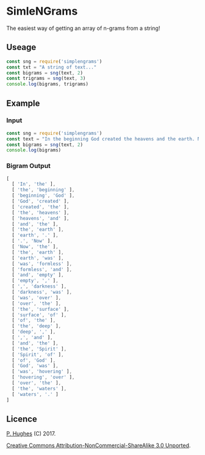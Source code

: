 # SimleNGrams

The easiest way of getting an array of n-grams from a string!

## Useage
```javascript
const sng = require('simplengrams')
const txt = "A string of text..."
const bigrams = sng(text, 2)
const trigrams = sng(text, 3)
console.log(bigrams, trigrams)
```

## Example
### Input
```javascript
const sng = require('simplengrams')
const text = "In the beginning God created the heavens and the earth. Now the earth was formless and empty, darkness was over the surface of the deep, and the Spirit of God was hovering over the waters."
const bigrams = sng(text, 2)
console.log(bigrams)
```
### Bigram Output
```javascript
[
  [ 'In', 'the' ],
  [ 'the', 'beginning' ],
  [ 'beginning', 'God' ],
  [ 'God', 'created' ],
  [ 'created', 'the' ],
  [ 'the', 'heavens' ],
  [ 'heavens', 'and' ],
  [ 'and', 'the' ],
  [ 'the', 'earth' ],
  [ 'earth', '.' ],
  [ '.', 'Now' ],
  [ 'Now', 'the' ],
  [ 'the', 'earth' ],
  [ 'earth', 'was' ],
  [ 'was', 'formless' ],
  [ 'formless', 'and' ],
  [ 'and', 'empty' ],
  [ 'empty', ',' ],
  [ ',', 'darkness' ],
  [ 'darkness', 'was' ],
  [ 'was', 'over' ],
  [ 'over', 'the' ],
  [ 'the', 'surface' ],
  [ 'surface', 'of' ],
  [ 'of', 'the' ],
  [ 'the', 'deep' ],
  [ 'deep', ',' ],
  [ ',', 'and' ],
  [ 'and', 'the' ],
  [ 'the', 'Spirit' ],
  [ 'Spirit', 'of' ],
  [ 'of', 'God' ],
  [ 'God', 'was' ],
  [ 'was', 'hovering' ],
  [ 'hovering', 'over' ],
  [ 'over', 'the' ],
  [ 'the', 'waters' ],
  [ 'waters', '.' ]
]
```

## Licence
[P. Hughes](https://www.phugh.es) (C) 2017.

[Creative Commons Attribution-NonCommercial-ShareAlike 3.0 Unported](http://creativecommons.org/licenses/by-nc-sa/3.0/).